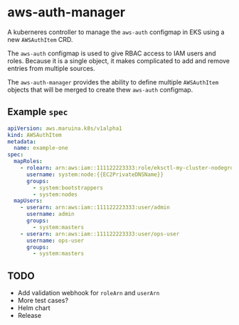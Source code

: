 # aws-auth-manager

A kuberneres controller to manage the `aws-auth` configmap in EKS using a new `AWSAuthItem` CRD.

The `aws-auth` configmap is used to give RBAC access to IAM users and roles. Because it is a single object, it makes complicated to add and remove entries from multiple sources.

The `aws-auth-manager` provides the ability to define multiple `AWSAuthItem` objects that will be merged to create thew `aws-auth` configmap.

## Example `spec`

```yaml
apiVersion: aws.maruina.k8s/v1alpha1
kind: AWSAuthItem
metadata:
  name: example-one
spec:
  mapRoles:
    - rolearn: arn:aws:iam::111122223333:role/eksctl-my-cluster-nodegroup-standard-wo-NodeInstanceRole-1WP3NUE3O6UCF
      username: system:node:{{EC2PrivateDNSName}}
      groups:
        - system:bootstrappers
        - system:nodes
  mapUsers:
    - userarn: arn:aws:iam::111122223333:user/admin
      username: admin
      groups:
        - system:masters
    - userarn: arn:aws:iam::111122223333:user/ops-user
      username: ops-user
      groups:
        - system:masters
```

## TODO

- Add validation webhook for `roleArn` and `userArn`
- More test cases?
- Helm chart
- Release
